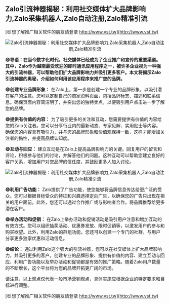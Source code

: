 ## **Zalo引流神器揭秘：利用社交媒体扩大品牌影响力,Zalo采集机器人,Zalo自动注册,Zalo精准引流**

[😍想了解推广相关软件的朋友请登录 http://www.vst.tw](http://www.vst.tw)

 <center><img src="https://vst.tw/MP4/tuiguang/png/8.png" alt="Zalo引流神器揭秘：利用社交媒体扩大品牌影响力,Zalo采集机器人,Zalo自动注册,Zalo精准引流"></center>

**😄导语：在当今数字化时代，社交媒体已经成为了企业推广和宣传的重要渠道。其中，Zalo作为越南最受欢迎的即时通讯应用程序之一，被许多企业视为一种强大的引流神器，可以帮助他们扩大品牌影响力并吸引更多客户。本文将揭示Zalo引流神器的奥秘，介绍如何利用该应用程序来推广您的品牌。**

**😄创建专业品牌形象：**
在Zalo上，第一步是创建一个专业的品牌形象，以吸引潜在客户的注意。您可以定制自己的商家资料页面，包括品牌标志、描述和联系信息。确保页面内容简洁明了，并突出您的独特卖点，以便吸引用户点击进一步了解您的品牌。

**😄提供有价值的内容：**
为了吸引更多的关注和互动，您需要提供有价值的内容给您的Zalo关注者。您可以分享行业内的最新动态、专家见解、实用贴士等内容。确保您的内容具有吸引力，并与您的品牌形象和价值观保持一致，这样才能增加关注者的黏性，并提高品牌认知度。

**😄互动与回应：**
建立互动是在Zalo上提高品牌影响力的关键。回复用户的留言和评论，积极参与他们的讨论，并解答他们的问题。这种互动可以帮助您建立良好的客户关系，增加用户对您品牌的信任度，并鼓励更多人加入讨论。

 <center><img src="https://vst.tw/MP4/tuiguang/png/0.png" alt="Zalo引流神器揭秘：利用社交媒体扩大品牌影响力,Zalo采集机器人,Zalo自动注册,Zalo精准引流"></center>

**😄利用广告功能：**
Zalo提供了广告功能，使您能够将品牌信息传达给更广泛的受众。您可以根据目标受众的特征和兴趣选择定向广告，以确保您的广告只出现在相关的用户面前。此外，您还可以通过合作推广或与影响者合作，将品牌推荐给更多潜在客户。

**😄举办活动和促销：**
在Zalo上举办活动和促销活动是吸引用户注意和增加互动的有效方式。您可以组织抽奖活动、优惠券发放、限时促销等，以激发用户的参与和购买欲望。此外，利用Zalo的群组功能，您还可以创建一个专门的社群，与用户分享更多独家优惠和活动信息。

**😄结论：**
通过利用Zalo这个强大的引流神器，您可以在社交媒体上扩大品牌影响力，并吸引更多的客户。创建专业的品牌形象、提供有价值的内容、建立互动与回应、利用广告功能以及举办活动和促销都是有效的推广策略。随着Zalo用户数量的不断增长，这个平台将为您的品牌开拓更广阔的市场。

请注意，以上观点仅代表一般市场营销观点，具体实施应根据企业的特定要求和目标进行调整。

[😍想了解推广相关软件的朋友请登录 http://www.vst.tw](http://www.vst.tw)



